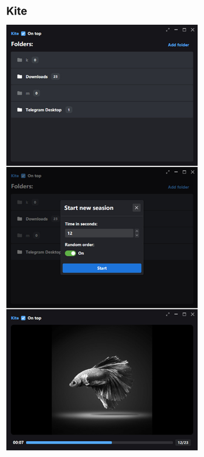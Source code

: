 # Kite
 ![screen shot](/Assets/s3.jpg "screenshot")
 ![screen shot](/Assets/s2.jpg "screenshot")
 ![screen shot](/Assets/s1.jpg "screenshot")
 
